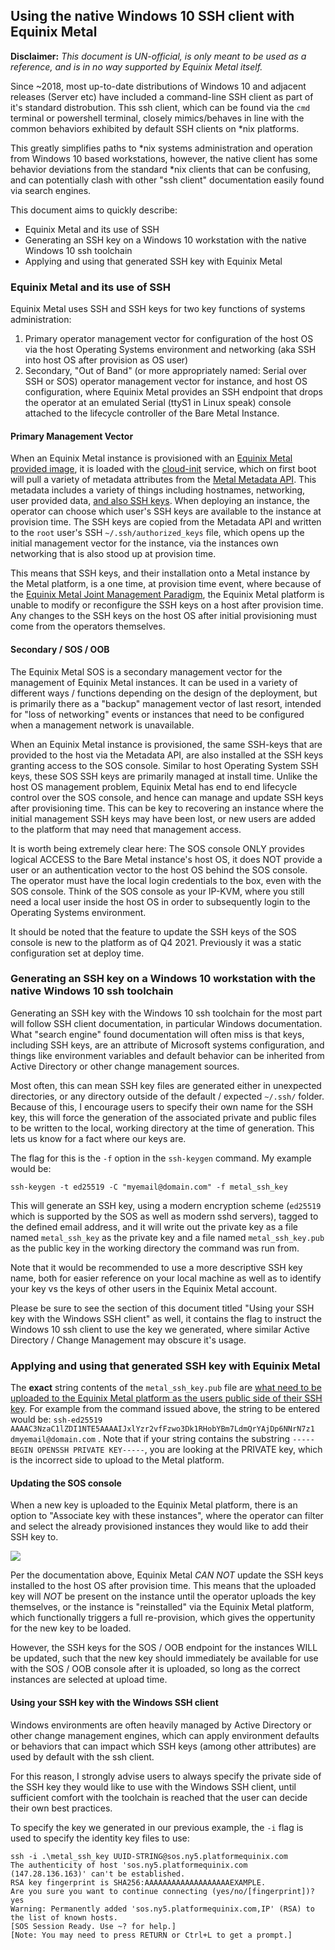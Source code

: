 ## Using the native Windows 10 SSH client with Equinix Metal

**Disclaimer:**
*This document is UN-official, is only meant to be used as a reference, and is in no way supported by Equinix Metal itself.*

Since ~2018, most up-to-date distributions of Windows 10 and adjacent releases (Server etc) have included a command-line SSH client as part of it's standard distrobution. This ssh client, which can be found via the `cmd` terminal or powershell terminal, closely mimics/behaves in line with the common behaviors exhibited by default SSH clients on *nix platforms. 

This greatly simplifies paths to *nix systems administration and operation from Windows 10 based workstations, however, the native client has some behavior deviations from the standard *nix clients that can be confusing, and can potentially clash with other "ssh client" documentation easily found via search engines. 

This document aims to quickly describe:

* Equinix Metal and its use of SSH
* Generating an SSH key on a Windows 10 workstation with the native Windows 10 ssh toolchain
* Applying and using that generated SSH key with Equinix Metal



### Equinix Metal and its use of SSH

Equinix Metal uses SSH and SSH keys for two key functions of systems administration:


1) Primary operator management vector for configuration of the host OS via the host Operating Systems environment and networking (aka SSH into host OS after provision as OS user)
2) Secondary, "Out of Band" (or more appropriately named: Serial over SSH or SOS) operator management vector for instance, and host OS configuration, where Equinix Metal provides an SSH endpoint that drops the operator at an emulated Serial (ttyS1 in Linux speak) console attached to the lifecycle controller of the Bare Metal Instance.


#### Primary Management Vector

When an Equinix Metal instance is provisioned with an [Equinix Metal provided image](https://metal.equinix.com/developers/docs/operating-systems/), it is loaded with the [cloud-init](https://cloudinit.readthedocs.io/en/latest/) service, which on first boot will pull a variety of metadata attributes from the [Metal Metadata API](https://metal.equinix.com/developers/docs/servers/metadata/). This metadata includes a variety of things including hostnames, networking, user provided data, [and also SSH keys](https://metal.equinix.com/developers/docs/accounts/ssh-keys/). When deploying an instance, the operator can choose which user's SSH keys are available to the instance at provision time. The SSH keys are copied from the Metadata API and written to the `root` user's SSH `~/.ssh/authorized_keys` file, which opens up the initial management vector for the instance, via the instances own networking that is also stood up at provision time.

This means that SSH keys, and their installation onto a Metal instance by the Metal platform, is a one time, at provision time event, where because of the [Equinix Metal Joint Management Paradigm](/documentation_stage/operator_documentation/equinix_metal_shared_responsibility_paradigm.md), the Equinix Metal platform is unable to modify or reconfigure the SSH keys on a host after provision time. Any changes to the SSH keys on the host OS after initial provisioning must come from the operators themselves.


#### Secondary / SOS / OOB

The Equinix Metal SOS is a secondary management vector for the management of Equinix Metal instances. It can be used in a variety of different ways / functions depending on the design of the deployment, but is primarily there as a "backup" management vector of last resort, intended for "loss of networking" events or instances that need to be configured when a management network is unavailable. 

When an Equinix Metal instance is provisioned, the same SSH-keys that are provided to the host via the Metadata API, are also installed at the SSH keys granting access to the SOS console. Similar to host Operating System SSH keys, these SOS SSH keys are primarily managed at install time. Unlike the host OS management problem, Equinix Metal has end to end lifecycle control over the SOS console, and hence can manage and update SSH keys after provisioning time. This can be key to recovering an instance where the initial management SSH keys may have been lost, or new users are added to the platform that may need that management access.

It is worth being extremely clear here: The SOS console ONLY provides logical ACCESS to the Bare Metal instance's host OS, it does NOT provide a user or an authentication vector to the host OS behind the SOS console. The operator must have the local login credentials to the box, even with the SOS console. Think of the SOS console as your IP-KVM, where you still need a local user inside the host OS in order to subsequently login to the Operating Systems environment. 

It should be noted that the feature to update the SSH keys of the SOS console is new to the platform as of Q4 2021. Previously it was a static configuration set at deploy time.

### Generating an SSH key on a Windows 10 workstation with the native Windows 10 ssh toolchain

Generating an SSH key with the Windows 10 ssh toolchain for the most part will follow SSH client documentation, in particular Windows documentation. What "search engine" found documentation will often miss is that keys, including SSH keys, are an attribute of Microsoft systems configuration, and things like environment variables and default behavior can be inherited from Active Directory or other change management sources. 

Most often, this can mean SSH key files are generated either in unexpected directories, or any directory outside of the default / expected `~/.ssh/` folder. Because of this, I encourage users to specify their own name for the SSH key, this will force the generation of the associated private and public files to be written to the local, working directory at the time of generation. This lets us know for a fact where our keys are.

The flag for this is the `-f` option in the `ssh-keygen` command. My example would be:

`ssh-keygen -t ed25519 -C "myemail@domain.com" -f metal_ssh_key`

This will generate an SSH key, using a modern encryption scheme (`ed25519` which is supported by the SOS as well as modern sshd servers), tagged to the defined email address, and it will write out the private key as a file named `metal_ssh_key` as the private key and a file named `metal_ssh_key.pub` as the public key in the working directory the command was run from.

Note that it would be recommended to use a more descriptive SSH key name, both for easier reference on your local machine as well as to identify your key vs the keys of other users in the Equinix Metal account.

Please be sure to see the section of this document titled "Using your SSH key with the Windows SSH client" as well, it contains the flag to instruct the Windows 10 ssh client to use the key we generated, where similar Active Directory / Change Management may obscure it's usage.

### Applying and using that generated SSH key with Equinix Metal

The **exact** string contents of the `metal_ssh_key.pub` file are [what need to be uploaded to the Equinix Metal platform as the users public side of their SSH key](https://metal.equinix.com/developers/docs/accounts/ssh-keys/#ssh-keys). For example from the command issued above, the string to be entered would be: `ssh-ed25519 AAAAC3NzaC1lZDI1NTE5AAAAIJxlYzr2vfFzwo3Dk1RHobYBm7LdmQrYAjDp6NNrN7z1 dmyemail@domain.com` . Note that if your string contains the substring `-----BEGIN OPENSSH PRIVATE KEY-----`, you are looking at the PRIVATE key, which is the incorrect side to upload to the Metal platform.

#### Updating the SOS console 

When a new key is uploaded to the Equinix Metal platform, there is an option to "Associate key with these instances", where the operator can filter and select the already provisioned instances they would like to add their SSH key to. 

![](https://s3.wasabisys.com/metalstaticassets/metal_ssh_key_add.JPG)

Per the documentation above, Equinix Metal *CAN NOT* update the SSH keys installed to the host OS after provision time. This means that the uploaded key will *NOT* be present on the instance until the operator uploads the key themselves, or the instance is "reinstalled" via the Equinix Metal platform, which functionally triggers a full re-provision, which gives the oppertunity for the new key to be loaded. 

However, the SSH keys for the SOS / OOB endpoint for the instances WILL be updated, such that the new key should immediately be available for use with the SOS / OOB console after it is uploaded, so long as the correct instances are selected at upload time.

#### Using your SSH key with the Windows SSH client

Windows environments are often heavily managed by Active Directory or other change management engines, which can apply environment defaults or behaviors that can impact which SSH keys (among other attributes) are used by default with the ssh client.

For this reason, I strongly advise users to always specify the private side of the SSH key they would like to use with the Windows SSH client, until sufficient comfort with the toolchain is reached that the user can decide their own best practices.

To specify the key we generated in our previous example, the `-i` flag is used to specify the identity key files to use:

```
ssh -i .\metal_ssh_key UUID-STRING@sos.ny5.platformequinix.com
The authenticity of host 'sos.ny5.platformequinix.com (147.28.136.163)' can't be established.
RSA key fingerprint is SHA256:AAAAAAAAAAAAAAAAAAAEXAMPLE.
Are you sure you want to continue connecting (yes/no/[fingerprint])? yes
Warning: Permanently added 'sos.ny5.platformequinix.com,IP' (RSA) to the list of known hosts.
[SOS Session Ready. Use ~? for help.]
[Note: You may need to press RETURN or Ctrl+L to get a prompt.]
```

